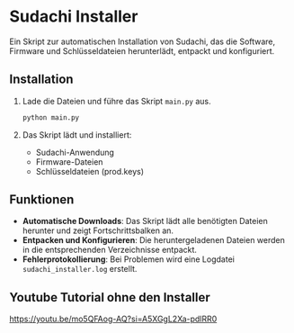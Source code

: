 
# Sudachi Installer

Ein Skript zur automatischen Installation von Sudachi, das die Software, Firmware und Schlüsseldateien herunterlädt, entpackt und konfiguriert.

## Installation

1. Lade die Dateien und führe das Skript `main.py` aus.
   
   ```python
   python main.py
   ```

2. Das Skript lädt und installiert:
   - Sudachi-Anwendung
   - Firmware-Dateien
   - Schlüsseldateien (prod.keys)

## Funktionen

- **Automatische Downloads**: Das Skript lädt alle benötigten Dateien herunter und zeigt Fortschrittsbalken an.
- **Entpacken und Konfigurieren**: Die heruntergeladenen Dateien werden in die entsprechenden Verzeichnisse entpackt.
- **Fehlerprotokollierung**: Bei Problemen wird eine Logdatei `sudachi_installer.log` erstellt.

## Youtube Tutorial ohne den Installer
https://youtu.be/mo5QFAog-AQ?si=A5XGgL2Xa-pdlRR0

